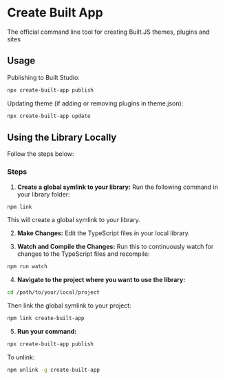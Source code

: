 # Create Built App

The official command line tool for creating Built.JS themes, plugins and sites


## Usage
Publishing to Built Studio:
```bash
npx create-built-app publish
```

Updating theme (if adding or removing plugins in theme.json):
```bash
npx create-built-app update
```


## Using the Library Locally
Follow the steps below:

### Steps

1. **Create a global symlink to your library:**
Run the following command in your library folder:
```bash
npm link
```
This will create a global symlink to your library.

2. **Make Changes:** 
Edit the TypeScript files in your local library.

3. **Watch and Compile the Changes:** 
Run this to continuously watch for changes to the TypeScript files and recompile:
```bash
npm run watch
```

4. **Navigate to the project where you want to use the library:**
```bash
cd /path/to/your/local/project
```
Then link the global symlink to your project:
```bash
npm link create-built-app
```

5. **Run your command:**
```bash
npx create-built-app publish
```

To unlink:
```bash
npm unlink -g create-built-app
```
